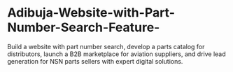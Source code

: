 # Adibuja-Website-with-Part-Number-Search-Feature-
Build a website with part number search, develop a parts catalog for distributors, launch a B2B marketplace for aviation suppliers, and drive lead generation for NSN parts sellers with expert digital solutions.
